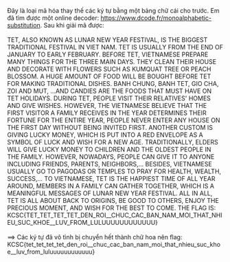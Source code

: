 Đây là loại mã hóa thay thế các ký tự bằng một bảng chữ cái cho trước. Em đã tìm được một online decoder: https://www.dcode.fr/monoalphabetic-substitution. Sau khi giải mã được:</br></br>TET, ALSO KNOWN AS LUNAR NEW YEAR FESTIVAL, IS THE BIGGEST TRADITIONAL FESTIVAL IN VIET NAM. TET IS USUALLY FROM THE END OF JANUARY TO EARLY FEBRUARY. BEFORE TET, VIETNAMESE PREPARE MANY THINGS FOR THE THREE MAIN DAYS. THEY CLEAN THEIR HOUSE AND DECORATE WITH FLOWERS SUCH AS KUMQUAT TREE OR PEACH BLOSSOM. A HUGE AMOUNT OF FOOD WILL BE BOUGHT BEFORE TET FOR MAKING TRADITIONAL DISHES. BANH CHUNG, BANH TET, GIO CHA, ZOI AND MUT, ...AND CANDIES ARE THE FOODS THAT MUST HAVE ON TET HOLIDAYS. DURING TET, PEOPLE VISIT THEIR RELATIVES' HOMES AND GIVE WISHES. HOWEVER, THE VIETNAMESE BELIEVE THAT THE FIRST VISITOR A FAMILY RECEIVES IN THE YEAR DETERMINES THEIR FORTUNE FOR THE ENTIRE YEAR, PEOPLE NEVER ENTER ANY HOUSE ON THE FIRST DAY WITHOUT BEING INVITED FIRST. ANOTHER CUSTOM IS GIVING LUCKY MONEY, WHICH IS PUT INTO A RED ENVELOPE AS A SYMBOL OF LUCK AND WISH FOR A NEW AGE. TRADITIONALLY, ELDERS WILL GIVE LUCKY MONEY TO CHILDREN AND THE OLDEST PEOPLE IN THE FAMILY. HOWEVER, NOWADAYS, PEOPLE CAN GIVE IT TO ANYONE INCLUDING FRIENDS, PARENTS, NEIGHBORS,... BESIDES, VIETNAMESE USUALLY GO TO PAGODAS OR TEMPLES TO PRAY FOR HEALTH, WEALTH, SUCCESS,... TO VIETNAMESE, TET IS THE HAPPIEST TIME OF ALL YEAR AROUND, MEMBERS IN A FAMILY CAN GATHER TOGETHER, WHICH IS A MEANINGFUL MESSAGES OF LUNAR NEW YEAR FESTIVAL. ALL IN ALL, TET IS ALL ABOUT BACK TO ORIGINS, BE GOOD TO OTHERS, ENJOY THE PRECIOUS MOMENT, AND WISH FOR THE BEST TO COME. THE FLAG IS: KCSC{TET_TET_TET_TET_DEN_ROI__CHUC_CAC_BAN_NAM_MOI_THAT_NHIEU_SUC_KHOE__LUV_FROM_LULUUUUUUUUUUUU}</br></br>
 ==> Các ký tự đã vô tình bị chuyển hết thành chữ hoa nên flag:</br> KCSC{tet_tet_tet_tet_den_roi__chuc_cac_ban_nam_moi_that_nhieu_suc_khoe__luv_from_luluuuuuuuuuuuu}

